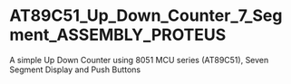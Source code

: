 # AT89C51_Up_Down_Counter_7_Segment_ASSEMBLY_PROTEUS
A simple Up Down Counter using 8051 MCU series (AT89C51), Seven Segment Display and Push Buttons
